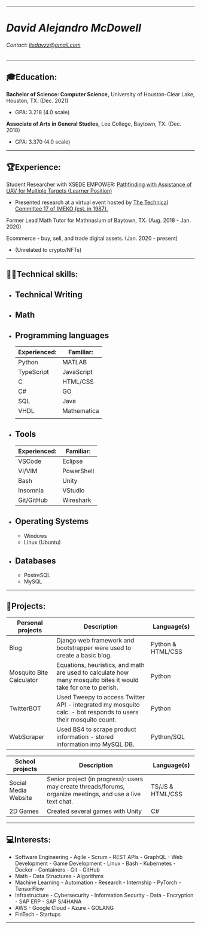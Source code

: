 
---
# __*David Alejandro McDowell*__
###### Contact: itsdavzz@gmail.com
----
## __🎓Education:__
__Bachelor of Science: Computer Science,__ University of Houston-Clear Lake, Houston, TX. (Dec. 2021) 

 - GPA: 3.218 (4.0 scale)

__Associate of Arts in General Studies,__ Lee College, Baytown, TX. (Dec. 2018)

 - GPA: 3.370 (4.0 scale)
----


## __🏆Experience:__
Student Researcher with XSEDE EMPOWER: [Pathfinding with Assistance of UAV for Multiple Targets (Learner Position)](http://computationalscience.org/xsede-empower/positions/337)

- Presented research at a virtual event hosted by [The Technical Committee 17 of IMEKO (est. in 1987).](https://imeko.org/index.php/tc17-homepage) 

Former Lead Math Tutor for Mathnasium of Baytown, TX. (Aug. 2018 - Jan. 2020)

Ecommerce - buy, sell, and trade digital assets. (Jan. 2020 - present)

- (Unrelated to crypto/NFTs)
----

## __👨‍💻Technical skills:__
- ## __Technical Writing__
- ## __Math__
- ## __Programming languages__          
    | __Experienced:__  | __Familiar:__ |
    | ----------------  | ------------  |
    | Python            | MATLAB        |
    | TypeScript        | JavaScript    |
    | C                 | HTML/CSS      |
    | C#                | GO            |
    | SQL               | Java          |
    | VHDL              | Mathematica   |
    |                   |               |
 

- ## __Tools__
    | __Experienced:__  | __Familiar:__  |
    | ----------------  | ------------   |
    | VSCode            | Eclipse        |
    | VI/VIM            | PowerShell     |
    | Bash              | Unity          |
    | Insomnia          | VStudio        |
    | Git/GitHub        | Wireshark      |


- ## __Operating Systems__
  - Windows
  - Linux (Ubuntu)
- ## __Databases__
  - PostreSQL
  - MySQL
----


## __📑Projects:__
  |        __Personal projects__      |                                            __Description__                                                     | __Language(s)__   |
  | --------------------------------- | -------------------------------------------------------------------------------------------------------------- | ----------------- | 
  | Blog                              | Django web framework and bootstrapper were used to create a basic blog.                                        | Python & HTML/CSS |
  | Mosquito Bite Calculator | Equations, heuristics, and math are used to calculate how many mosquito bites it would take for one to perish.          | Python            |
  | TwitterBOT | Used Tweepy to access Twitter API - integrated my mosquito calc. - bot responds to users their mosquito count.                        | Python            |
  | WebScraper | Used BS4 to scrape product information - stored information into MySQL DB. | Python/SQL | 


  | __School projects__  |                                                 __Description__                                                     | __Language(s)__  |
  | ---------------------| ------------------------------------------------------------------------------------------------------------------- | ---------------  | 
  | Social Media Website | Senior project (in progress):  users may create threads/forums, organize meetings, and use a live text chat.        | TS/JS & HTML/CSS |
  | 2D Games             | Created several games with Unity                                                                                    | C#               |
----

## __💻Interests:__
- Software Engineering - Agile - Scrum - REST APIs - GraphQL - Web Development - Game Development - Linux - Bash - Kubernetes - Docker - Containers - Git - GitHub
- Math -  Data Structures - Algorithms
- Machine Learning - Automation - Research - Internship - PyTorch - TensorFlow
- Infrastructure - Cybersecurity - Information Security - Data - Encryption - SAP ERP - SAP S/4HANA
- AWS - Google Cloud - Azure - GOLANG
- FinTech - Startups
----